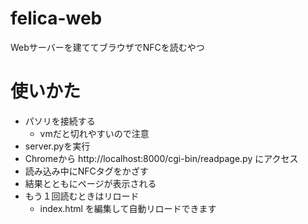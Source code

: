 # felica-web
Webサーバーを建ててブラウザでNFCを読むやつ

# 使いかた
- パソリを接続する
    - vmだと切れやすいので注意
- server.pyを実行
- Chromeから http://localhost:8000/cgi-bin/readpage.py にアクセス
- 読み込み中にNFCタグをかざす
- 結果とともにページが表示される
- もう１回読むときはリロード
    - index.html を編集して自動リロードできます